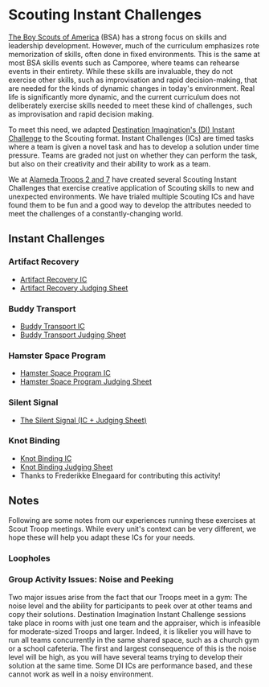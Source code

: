 # Scouting Instant Challenges

[The Boy Scouts of America](https;//www.scouting.org) (BSA)  has a strong focus on skills and leadership development.  However, much of the curriculum emphasizes rote memorization of skills, often done in fixed environments.  This is the same at most BSA skills events such as Camporee, where teams can rehearse events in their entirety.  While these skills are invaluable, they do not exercise other skills, such as improvisation and rapid decision-making, that are needed for the kinds of dynamic changes in today's environment. Real life is significantly more dynamic, and the current curriculum does not deliberately exercise skills needed to meet these kind of challenges, such as improvisation and rapid decision making.  

To meet this need, we adapted [Destination Imagination's (DI) Instant Challenge](https://www.destinationimagination.org/blog/instant-challenge-inspiring-teams-to-think-on-the-spot/) to the Scouting format.  Instant Challenges (ICs) are timed tasks where a team is given a novel task and has to develop a solution under time pressure.  Teams are graded not just on whether they can perform the task, but also on their creativity and their ability to work as a team.

We at [Alameda Troops 2 and 7](https://www.alamedatroop2.com/home) have created several Scouting Instant Challenges that exercise creative application of Scouting skills to new and unexpected environments.  We have trialed multiple Scouting ICs and have found them to be fun and a good way to develop the attributes needed to meet the challenges of a constantly-changing world.

## Instant Challenges

### Artifact Recovery
- [Artifact Recovery IC](./challenges/artifact_recovery_IC.pdf)
- [Artifact Recovery Judging Sheet](./challenges/artifact_recovery_judging_sheet.pdf)

### Buddy Transport
- [Buddy Transport IC](./challenges/buddy_transport_IC.pdf)
- [Buddy Transport Judging Sheet](./challenges/buddy_transport_judging_sheet.pdf)

### Hamster Space Program
- [Hamster Space Program IC](./challenges/hsp_IC.pdf)
- [Hamster Space Program Judging Sheet](./challenges/hsp_judging_sheet.pdf)

### Silent Signal
- [The Silent Signal (IC + Judging Sheet)](./challenges/silent_signal_IC.pdf)

### Knot Binding
- [Knot Binding IC](./challenges/knot_binding_ic.pdf)
- [Knot Binding Judging Sheet](./challenges/knot_binding_scoresheet.pdf)
- Thanks to Frederikke Elnegaard for contributing this activity!

## Notes
Following are some notes from our experiences running these exercises at Scout Troop meetings.  While every unit's context can be very different, we hope these will help you adapt these ICs for your needs.

### Loopholes

### Group Activity Issues: Noise and Peeking
Two major issues arise from the fact that our Troops meet in a gym: The noise level and the ability for participants to peek over at other teams and copy their solutions.  Destination Imagination Instant Challenge sessions take place in rooms with just one team and the appraiser, which is infeasible for moderate-sized Troops and larger.  Indeed, it is likelier you will have to run all teams concurrently in the same shared space, such as a church gym or a school cafeteria.  The first and largest consequence of this is the noise level will be high, as you will have several teams trying to develop their solution at the same time.  Some DI ICs are performance based, and these cannot work as well in a noisy environment.
